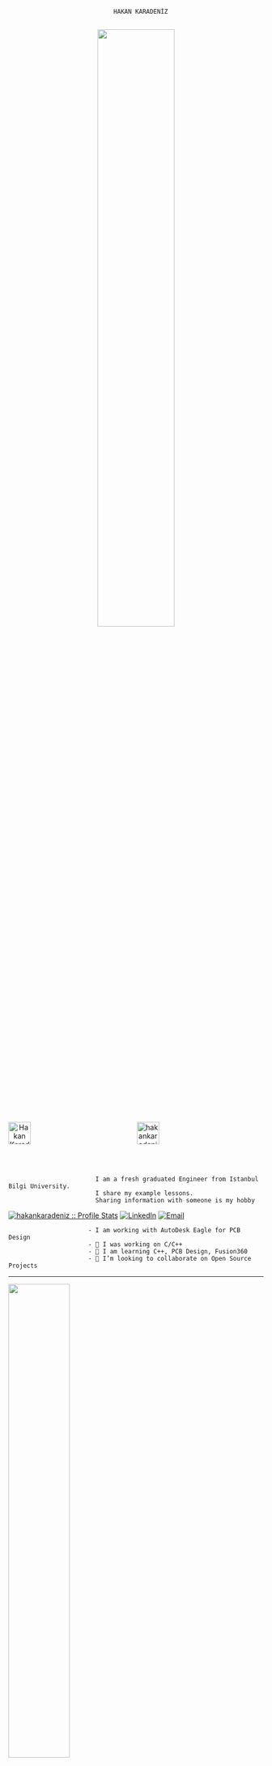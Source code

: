 ```
                             HAKAN KARADENİZ
                                                                           
```
<p align="center">
<img src="https://c4.wallpaperflare.com/wallpaper/821/34/358/circuits-city-cpu-skyscraper-wallpaper-preview.jpg" width="55%">
</p>

<p align="center">
<a href="https://www.linkedin.com/in/karadenizhakan"><img align="left" alt="Hakan Karadeniz" width="44px" src="https://raw.githubusercontent.com/peterthehan/peterthehan/master/assets/linkedin.svg" /></a>
</p>

<p align="center">
<a href="https://hakankaradeniz.github.io/" target="_blank"><img src="https://icon-library.com/images/icon-website-png/icon-website-png-0.jpg" alt="hakankaradeniz" width="44px"></a>
</p>

<br />
<br />

                            I am a fresh graduated Engineer from Istanbul Bilgi University.
                            I share my example lessons.
                            Sharing information with someone is my hobby 
<p align="center">

<a href="https://github.com/hakankaradeniz" target="_blank"><img src="https://komarev.com/ghpvc/?username=hakankaradeniz&color=orange" alt="hakankaradeniz :: Profile Stats"></a>
<a href="https://www.linkedin.com/in/karadenizhakan/" target="_blank"><img alt="LinkedIn" src="https://img.shields.io/badge/LinkedIn-@hakankaradeniz-blue?style=flat&logo=linkedin"></a>
<a href="mailto:hakan.karadeniz@outlook.com" target="_blank"><img alt="Email" src="https://img.shields.io/badge/Email-hakan.karadeniz@gmail.com-yellowgreen?style=flat&logo=gmail"></a>
</p>


                          - I am working with AutoDesk Eagle for PCB Design 
                          - 🔭 I was working on C/C++ 
                          - 🌱 I am learning C++, PCB Design, Fusion360 
                          - 👯 I’m looking to collaborate on Open Source Projects



-----------------------------

<img width="49%" src=""> 

